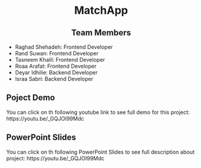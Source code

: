 <h1 align="center">MatchApp </h1> 
<h2 align="center"> Team Members </h2> 
<ul>
<li>Raghad Shehadeh: Frontend Developer</li>
<li>Rand Suwan: Frontend Developer</li>
<li>Tasneem Khalil: Frontend Developer</li>
<li>Roaa Arafat: Frontend Developer</li>
<li>Deyar Idhilie: Backend Developer</li>
<li>Israa Sabri: Backend Developer</li>
</ul>

<h2 align="left"> Poject Demo</h2> 
<p> You can click on th following youtube link to see full demo for this project: https://youtu.be/_GQJOI99Mdc</p>

<h2 align="left">PowerPoint Slides</h2> 
<p> You can click on th following PowerPoint Slides to see full description about project: https://youtu.be/_GQJOI99Mdc</p>

